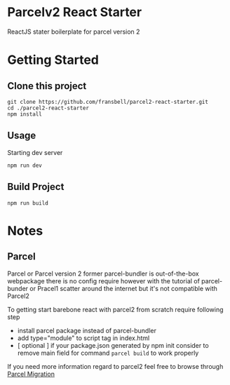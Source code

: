 # Parcelv2 React Starter

ReactJS stater boilerplate for parcel version 2

# Getting Started

## Clone this project

```
git clone https://github.com/fransbell/parcel2-react-starter.git
cd ./parcel2-react-starter
npm install
```

## Usage

Starting dev server

```
npm run dev
```

## Build Project

```
npm run build
```

# Notes

## Parcel

Parcel or Parcel version 2 former parcel-bundler is out-of-the-box webpackage there is no config require however with the tutorial of parcel-bunder or Pracel1 scatter around the internet but it's not compatible with Parcel2

To getting start barebone react with parcel2 from scratch require following step

- install parcel package instead of parcel-bundler
- add type="module" to script tag in index.html
- [ optional ] if your package.json generated by npm init consider to remove main field for command `parcel build` to work properly

If you need more information regard to parcel2 feel free to browse through [Parcel Migration](https://parceljs.org/getting-started/migration/)
